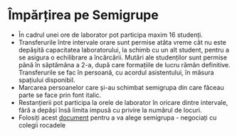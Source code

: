 # Împărțirea pe Semigrupe

* În cadrul unei ore de laborator pot participa maxim 16 studenți.
* Transferurile între intervale orare sunt permise atâta vreme cât nu este depășită capacitatea laboratorului, la schimb cu un alt student, pentru a se asigura o echilibrare a încărcării. Mutări ale studenților sunt permise până în săptămâna a 2-a, după care formațiile de lucru rămân definitive. Transferurile se fac în persoană, cu acordul asistentului, în măsura spațiului disponibil.
* Marcarea persoanelor care și-au schimbat semigrupa din care făceau parte se face prin font italic.
* Restanțierii pot participa la orele de laborator în oricare dintre intervale, fără a depăși însă limita impusă cu privire la numărul de locuri.
* Folosiți acest [document](https://docs.google.com/spreadsheets/d/1hPs8RBkutsRy7Xm85sUdjAJyOiOvxHFBwwQWfBzl8pw/edit#gid=0) pentru a va alege semigrupa - negociați cu colegii rocadele
